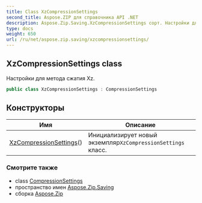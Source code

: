 ```yaml
---
title: Class XzCompressionSettings
second_title: Aspose.ZIP для справочника API .NET
description: Aspose.Zip.Saving.XzCompressionSettings сорт. Настройки для метода сжатия Xz.
type: docs
weight: 650
url: /ru/net/aspose.zip.saving/xzcompressionsettings/
---
```

## XzCompressionSettings class

Настройки для метода сжатия Xz.

```csharp
public class XzCompressionSettings : CompressionSettings
```

## Конструкторы

| Имя | Описание |
| --- | --- |
| [XzCompressionSettings](xzcompressionsettings/)() | Инициализирует новый экземпляр`XzCompressionSettings` класс. |

### Смотрите также

* class [CompressionSettings](../compressionsettings/)
* пространство имен [Aspose.Zip.Saving](../../aspose.zip.saving/)
* сборка [Aspose.Zip](../../)



